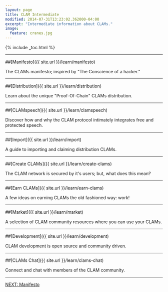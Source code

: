 ```yaml
---
layout: page
title: CLAM Intermediate
modified: 2014-07-31T13:23:02.362000-04:00
excerpt: "Intermediate information about CLAMs."
image:
  feature: cranes.jpg
---
```


{% include _toc.html %}

---

##[Manifesto]({{ site.url }}/learn/manifesto)

The CLAMs manifesto; inspired by "The Conscience of a hacker."

---

##[Distribution]({{ site.url }}/learn/distribution)

Learn about the unique "Proof-Of-Chain" CLAMs distribution.

---

##[CLAMspeech]({{ site.url }}/learn/clamspeech)

Discover how and why the CLAM protocol intimately integrates free and protected speech.

---

##[Import]({{ site.url }}/learn/import)

A guide to importing and claiming distribution CLAMs.

---

##[Create CLAMs]({{ site.url }}/learn/create-clams)

The CLAM network is secured by it's users; but, what does this mean?

---

##[Earn CLAMs]({{ site.url }}/learn/earn-clams)

A few ideas on earning CLAMs the old fashioned way: work!

---

##[Market]({{ site.url }}/learn/market)

A selection of CLAM community resources where you can use your CLAMs.

---

##[Development]({{ site.url }}/learn/development)

CLAM development is open source and community driven.

---

##[CLAMs Chat]({{ site.url }}/learn/clams-chat)

Connect and chat with members of the CLAM community.

---

<a markdown="0" href="{{ site.url }}/learn/manifesto" class="btn">NEXT: Manifesto</a>